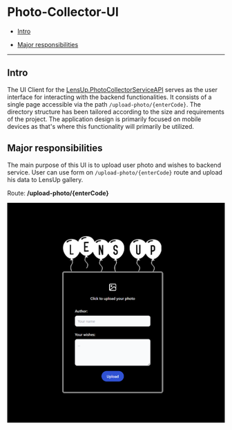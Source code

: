 # Photo-Collector-UI

- [Intro](#intro)

- [Major responsibilities](#major-responsibilities)

---

## Intro

The UI Client for the [LensUp.PhotoCollectorServiceAPI](../../../backend-services/photo-collector-service) serves as the user interface for interacting with the backend functionalities. It consists of a single page accessible via the path `/upload-photo/{enterCode}`. The directory structure has been tailored according to the size and requirements of the project. The application design is primarily focused on mobile devices as that's where this functionality will primarily be utilized.



## Major responsibilities

The main purpose of this UI is to upload user photo and wishes to backend service. User can use form on `/upload-photo/{enterCode}` route and upload his data to LensUp gallery.

Route: **/upload-photo/{enterCode}**

![lens-up-photo-collector-ui-form](../../../docs/lens-up-upload-photo-form.png)
